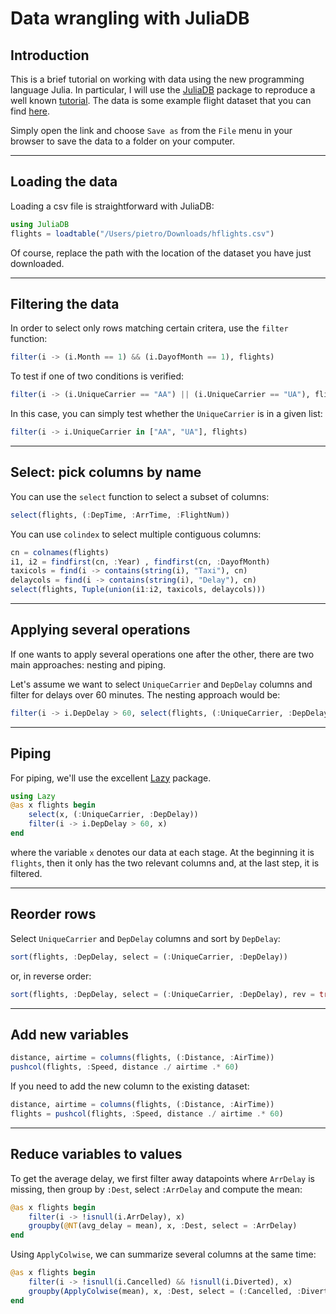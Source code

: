 # Data wrangling with JuliaDB

## Introduction

This is a brief tutorial on working with data using the new programming language Julia. In particular, I will use the [JuliaDB](http://juliadb.org/latest/) package to reproduce a well known [tutorial](https://rpubs.com/justmarkham/dplyr-tutorial). The data is some example flight dataset that you can find [here](https://raw.githubusercontent.com/piever/presentation/master/hflights.csv).

Simply open the link and choose `Save as` from the `File` menu in your browser to save the data to a folder on your computer.

---

## Loading the data

Loading a csv file is straightforward with JuliaDB:

```julia
using JuliaDB
flights = loadtable("/Users/pietro/Downloads/hflights.csv")
```

Of course, replace the path with the location of the dataset you have just downloaded.

---

## Filtering the data

In order to select only rows matching certain critera, use the `filter` function:

```julia
filter(i -> (i.Month == 1) && (i.DayofMonth == 1), flights)
```

To test if one of two conditions is verified:

```julia
filter(i -> (i.UniqueCarrier == "AA") || (i.UniqueCarrier == "UA"), flights)
```

In this case, you can simply test whether the `UniqueCarrier` is in a given list:


```julia
filter(i -> i.UniqueCarrier in ["AA", "UA"], flights)
```

---

## Select: pick columns by name

You can use the `select` function to select a subset of columns:

```julia
select(flights, (:DepTime, :ArrTime, :FlightNum))
```

You can use `colindex` to select multiple contiguous columns: 

```julia
cn = colnames(flights)
i1, i2 = findfirst(cn, :Year) , findfirst(cn, :DayofMonth)
taxicols = find(i -> contains(string(i), "Taxi"), cn)
delaycols = find(i -> contains(string(i), "Delay"), cn)
select(flights, Tuple(union(i1:i2, taxicols, delaycols)))
```

---

## Applying several operations

If one wants to apply several operations one after the other, there are two main approaches: nesting and piping.

Let's assume we want to select `UniqueCarrier` and `DepDelay` columns and filter for delays over 60 minutes. The nesting approach would be:

```julia
filter(i -> i.DepDelay > 60, select(flights, (:UniqueCarrier, :DepDelay)))
```

---

## Piping

For piping, we'll use the excellent [Lazy](https://github.com/MikeInnes/Lazy.jl) package.

```julia
using Lazy
@as x flights begin
    select(x, (:UniqueCarrier, :DepDelay))
    filter(i -> i.DepDelay > 60, x)
end
```

where the variable `x` denotes our data at each stage. At the beginning it is `flights`, then it only has the two relevant columns and, at the last step, it is filtered.

---

## Reorder rows

Select `UniqueCarrier` and `DepDelay` columns and sort by `DepDelay`:

```julia
sort(flights, :DepDelay, select = (:UniqueCarrier, :DepDelay))
```

or, in reverse order:

```julia
sort(flights, :DepDelay, select = (:UniqueCarrier, :DepDelay), rev = true)
```

---

## Add new variables

```julia
distance, airtime = columns(flights, (:Distance, :AirTime))
pushcol(flights, :Speed, distance ./ airtime .* 60)
```

If you need to add the new column to the existing dataset:

```julia
distance, airtime = columns(flights, (:Distance, :AirTime))
flights = pushcol(flights, :Speed, distance ./ airtime .* 60)
```

---

## Reduce variables to values

To get the average delay, we first filter away datapoints where `ArrDelay` is missing, then group by `:Dest`, select `:ArrDelay` and compute the mean:

```julia
@as x flights begin
    filter(i -> !isnull(i.ArrDelay), x)
    groupby(@NT(avg_delay = mean), x, :Dest, select = :ArrDelay)
end
```

Using `ApplyColwise`, we can summarize several columns at the same time:

```julia
@as x flights begin
    filter(i -> !isnull(i.Cancelled) && !isnull(i.Diverted), x)
    groupby(ApplyColwise(mean), x, :Dest, select = (:Cancelled, :Diverted))
end
```

